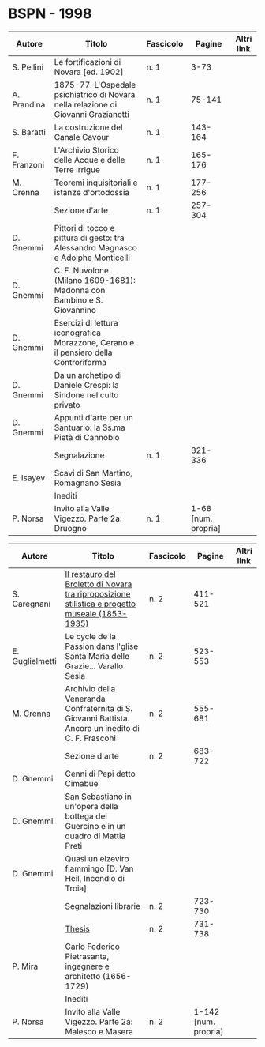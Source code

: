 # BSPN - 1998

| Autore      | Titolo                                                                               | Fascicolo | Pagine              | Altri link |
|-------------|--------------------------------------------------------------------------------------|-----------|---------------------|------------|
| S. Pellini  | Le fortificazioni di Novara [ed. 1902]                                               | n. 1      | 3-73                |            |
| A. Prandina | 1875-77. L'Ospedale psichiatrico di Novara nella relazione di Giovanni Grazianetti   | n. 1      | 75-141              |            |
| S. Baratti  | La costruzione del Canale Cavour                                                     | n. 1      | 143-164             |            |
| F. Franzoni | L'Archivio Storico delle Acque e delle Terre irrigue                                 | n. 1      | 165-176             |            |
| M. Crenna   | Teoremi inquisitoriali e istanze d'ortodossia                                        | n. 1      | 177-256             |            |
|             | Sezione d'arte                                                                       | n. 1      | 257-304             |            |
| D. Gnemmi   | Pittori di tocco e pittura di gesto: tra Alessandro Magnasco e Adolphe Monticelli    |           |                     |            |
| D. Gnemmi   | C. F. Nuvolone (Milano 1609-1681): Madonna con Bambino e S. Giovannino               |           |                     |            |
| D. Gnemmi   | Esercizi di lettura iconografica Morazzone, Cerano e il pensiero della Controriforma |           |                     |            |
| D. Gnemmi   | Da un archetipo di Daniele Crespi: la Sindone nel culto privato                      |           |                     |            |
| D. Gnemmi   | Appunti d'arte per un Santuario: la Ss.ma Pietà di Cannobio                          |           |                     |            |
|             | Segnalazione                                                                         | n. 1      | 321-336             |            |
| E. Isayev   | Scavi di San Martino, Romagnano Sesia                                                |           |                     |            |
|             | Inediti                                                                              |           |                     |            |
| P. Norsa    | Invito alla Valle Vigezzo. Parte 2a: Druogno                                         | n. 1      | 1-68 [num. propria] |            |

| Autore          | Titolo                                                                                                                                                          | Fascicolo | Pagine               | Altri link |
|-----------------|-----------------------------------------------------------------------------------------------------------------------------------------------------------------|-----------|----------------------|------------|
| S. Garegnani    | [Il restauro del Broletto di Novara tra riproposizione stilistica e progetto museale (1853-1935)](http://www.ssno.it/BSPNo/1998_Garegnani_RestauroBroletto.pdf) | n. 2      | 411-521              |            |
| E. Guglielmetti | Le cycle de la Passion dans l'glise Santa Maria delle Grazie... Varallo Sesia                                                                                   | n. 2      | 523-553              |            |
| M. Crenna       | Archivio della Veneranda Confraternita di S. Giovanni Battista. Ancora un inedito di C. F. Frasconi                                                             | n. 2      | 555-681              |            |
|                 | Sezione d'arte                                                                                                                                                  | n. 2      | 683-722              |            |
| D. Gnemmi       | Cenni di Pepi detto Cimabue                                                                                                                                     |           |                      |            |
| D. Gnemmi       | San Sebastiano in un'opera della bottega del Guercino e in un quadro di Mattia Preti                                                                            |           |                      |            |
| D. Gnemmi       | Quasi un elzeviro fiammingo [D. Van Heil, Incendio di Troia]                                                                                                    |           |                      |            |
|                 | Segnalazioni librarie                                                                                                                                           | n. 2      | 723-730              |            |
|                 | [Thesis](http://www.ssno.it/BSPNo/bspn_thesis.html#1998)                                                                                                        | n. 2      | 731-738              |            |
| P. Mira         | Carlo Federico Pietrasanta, ingegnere e architetto (1656-1729)                                                                                                  |           |                      |            |
|                 | Inediti                                                                                                                                                         |           |                      |            |
| P. Norsa        | Invito alla Valle Vigezzo. Parte 2a: Malesco e Masera                                                                                                           | n. 2      | 1-142 [num. propria] |            |

